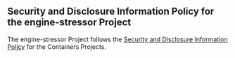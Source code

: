 ## Security and Disclosure Information Policy for the engine-stressor Project

The engine-stressor Project follows the [Security and Disclosure Information Policy](https://github.com/containers/common/blob/master/SECURITY.md) for the Containers Projects.


